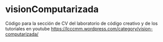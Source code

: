 # visionComputarizada
Código para la sección de CV del laboratorio de código creativo y de los tutoriales en youtube
https://lcccmm.wordpress.com/category/vision-computarizada/
